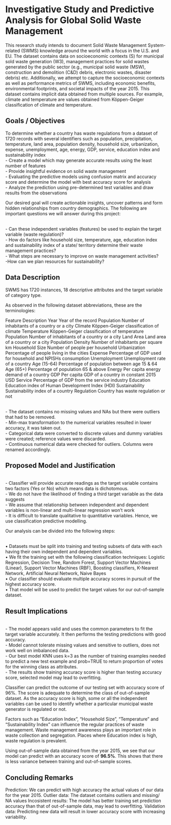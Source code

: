 # Investigative Study and Predictive Analysis for Global Solid Waste Management

This research study intends to document Solid Waste Management System-related (SWMS) knowledge around the world with a focus in the U.S. and EU. The dataset contains data on socioeconomic contexts (S) for municipal sold waste generation (W3), management practices for solid wastes generated by the public sector (e.g., municipal solid waste (MSW), construction and demolition (C&D) debris, electronic wastes, disaster debris) etc. Additionally, we attempt to capture the socioeconomic contexts as well as performance metrics of SWMS, including economic benefits, environmental footprints, and societal impacts of the year 2015. This dataset contains implicit data obtained from multiple sources. For example, climate and temperature are values obtained from Köppen-Geiger classification of climate and temperature.


## Goals / Objectives

To determine whether a country has waste regulations from a dataset of 1720 records with several identifiers such as population, precipitation, temperature, land area, population density, household size, urbanization, expense, unemployment, age, energy, GDP, service, education index and sustainability index
<br />- Create a model which may generate accurate results using the least number of features
<br />- Provide insightful evidence on solid waste management
<br />- Evaluating the predictive models using confusion matrix and accuracy score and determine the model with best accuracy score for analysis
<br />- Analyze the prediction using pre-determined test variables and draw results from the observations

Our desired goal will create actionable insights, uncover patterns and form hidden relationships from country demographics. The following are important questions we will answer during this project:

<br />- Can these independent variables (features) be used to explain the target variable (waste regulation)?
<br />- How do factors like household size, temperature, age, education index and sustainability index of a state/ territory determine their waste management practices?
<br />- What steps are necessary to improve on waste management activities?
<br />-How can we plan resources for sustainability?


## Data Description

SWMS has 1720 instances, 18 descriptive attributes and the target variable of category type.

As observed in the following dataset abbreviations, these are the terminologies:

Feature	Description
Year	Year of the record
Population	Number of inhabitants of a country or a city
Climate	Köppen-Geiger classification of climate
Temperature	Köppen-Geiger classification of temperature
Population	Number of inhabitants of a country or a city
Land Area	Land area of a country or a city
Population Density	Number of inhabitants per square km
Household Size	Number of people per household
Urbanization	Percentage of people living in the cities
Expense	Percentage of GDP used for household and NPISHs consumption
Unemployment	Unemployment rate of a country
Age (15-64)	Percentage of population between age 15 & 64
Age (65+)	Percentage of population 65 & above
Energy	Per capita energy demand of a country
GDP	Per capita GDP of a country in constant 2015 USD
Service	Percentage of GDP from the service industry
Education	Education index of Human Development Index (HDI)
Sustainability	Sustainability index of a country
Regulation	Country has waste regulation or not

<br />- The dataset contains no missing values and NAs but there were outliers that had to be removed.
<br />- Min-max transformation to the numerical variables resulted in lower accuracy, it was taken out.
<br />- Categorical data were converted to discrete values and dummy variables were created; reference values were discarded.
<br />- Continuous numerical data were checked for outliers. Columns were renamed accordingly.


## Proposed Model and Justification

<br />- Classifier will provide accurate readings as the target variable contains two factors (Yes or No) which means data is dichotomous.
<br />- We do not have the likelihood of finding a third target variable as the data suggests
<br />- We assume that relationship between independent and dependent variables is non-linear and multi-linear regression won’t work
<br />- It is difficult to translate qualitative to quantitative variables. Hence, we use classification predictive modelling.

Our analysis can be divided into the following steps:

<br />•	Datasets must be split into training and testing subsets of data with each having their own independent and dependent variables.
<br />•	We fit the training set with the following classification techniques: Logistic Regression, Decision Tree, Random Forest, Support Vector Machines (Linear), Support Vector Machines (RBF), Boosting classifiers, K-Nearest Network, Artificial Neural Network, Naive Bayes
<br />•	Our classifier should evaluate multiple accuracy scores in pursuit of the highest accuracy score.
<br />•	That model will be used to predict the target values for our out-of-sample dataset.


## Result Implications


<br />- The model appears valid and uses the common parameters to fit the target variable accurately. It then performs the testing predictions with good accuracy.
<br />- Model cannot tolerate missing values and sensitive to outliers, does not work well on imbalanced data.
<br />- Our best model KNN uses k=3 as the number of training examples needed to predict a new test example and prob=TRUE to return proportion of votes for the winning class as attributes.
<br />- The results show training accuracy score is higher than testing accuracy score, selected model may lead to overfitting.

Classifier can predict the outcome of our testing set with accuracy score of 96%. The score is adequate to determine the class of out-of-sample dataset. As the accuracy score is high, some or all the independent variables can be used to identify whether a particular municipal waste generator is regulated or not.

Factors such as “Education Index”, “Household Size”, “Temperature” and “Sustainability Index” can influence the regular practices of waste management. Waste management awareness plays an important role in waste collection and segregation. Places where Education index is high, waste regulation is prevalent.

Using out-of-sample data obtained from the year 2015, we see that our model can predict with an accuracy score of <b>96.5%</b>. This shows that there is less variance between training and out-of-sample scores.


## Concluding Remarks

Prediction: We can predict with high accuracy the actual values of our data for the year 2015.
Outlier data: The dataset contains outliers and missing/ NA values
Incosistent results: The model has better training set prediction accuracy than that of out-of-sample data, may lead to overfitting.
Validation data: Predicting new data will result in lower accuracy score with increasing variability.
